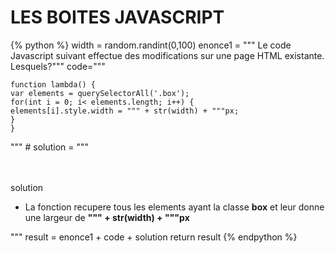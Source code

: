 LES BOITES JAVASCRIPT
=======================

{% python %}
width = random.randint(0,100)
enonce1 = """<span class="exoSummary"> Le code Javascript suivant effectue des modifications sur une page HTML existante. Lesquels?</span>"""
code="""

    function lambda() {
    var elements = querySelectorAll('.box');
    for(int i = 0; i< elements.length; i++) {
    elements[i].style.width = """ + str(width) + """px;
    }
    }
"""
\#
solution = """<p><br/><br/><span class="solutionButton">solution</span> <div class="solutionArea">

+	<span class="exoSolution">La fonction recupere tous les elements ayant la classe **box** et leur donne une largeur de **""" + str(width) + """px**</span>

</p></div>"""
result = enonce1 + code + solution
return result
{% endpython %}